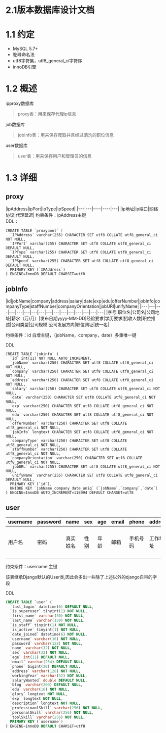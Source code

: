 # 2.1版本数据库设计文档

# 1.1 约定  
* MySQL 5.7+
* 驼峰命名法  
* utf8字符集，utf8_general_ci字符序  
* innoDB引擎
  

# 1.2 概述

ipproxy数据库
> proxy表：用来保存代理ip信息 

job数据库  
> jobInfo表：用来保存爬取并且经过清洗的职位信息

user数据库  

> user表：用来保存用户和管理员的信息

# 1.3 详细

## proxy
|ipAddress|ipPort|ipType|IpSpeed|
|---|---|----|----|---|
|ip地址|ip端口|网络协议|代理延迟|
约束条件：ipAddress主键  
DDL：

```
CREATE TABLE `proxypool` (
  `IPAddress` varchar(255) CHARACTER SET utf8 COLLATE utf8_general_ci NOT NULL,
  `IPPort` varchar(255) CHARACTER SET utf8 COLLATE utf8_general_ci DEFAULT NULL,
  `IPType` varchar(255) CHARACTER SET utf8 COLLATE utf8_general_ci DEFAULT NULL,
  `IPSpeed` varchar(255) CHARACTER SET utf8 COLLATE utf8_general_ci DEFAULT NULL,
  PRIMARY KEY (`IPAddress`)
) ENGINE=InnoDB DEFAULT CHARSET=utf8
```

## jobInfo

|id|jobName|company|address|salary|date|exp|edu|offerNumber|jobInfo|companyType|staffNumber|companyOrientation|jobURl|unifyName|
|---|---|---|---|---|---|---|---|---|---|---|---|---|---|---|---|
|序号|职位名|公司名|公司地址|薪水（万/月）|发布日期yyyy-MM-DD|经验要求|学历要求|招收人数|职位描述|公司类型|公司规模|公司发展方向|职位网址|统一名|

约束条件：id 自增主键，（jobName，company，date）多重唯一键  

DDL
```
CREATE TABLE `jobinfo` (
  `id` int(11) NOT NULL AUTO_INCREMENT,
  `jobName` varchar(250) CHARACTER SET utf8 COLLATE utf8_general_ci NOT NULL,
  `company` varchar(250) CHARACTER SET utf8 COLLATE utf8_general_ci NOT NULL,
  `address` varchar(250) CHARACTER SET utf8 COLLATE utf8_general_ci NOT NULL,
  `salary` varchar(250) CHARACTER SET utf8 COLLATE utf8_general_ci NOT NULL,
  `date` varchar(250) CHARACTER SET utf8 COLLATE utf8_general_ci NOT NULL,
  `exp` varchar(250) CHARACTER SET utf8 COLLATE utf8_general_ci NOT NULL,
  `edu` varchar(250) CHARACTER SET utf8 COLLATE utf8_general_ci NOT NULL,
  `offerNumber` varchar(250) CHARACTER SET utf8 COLLATE utf8_general_ci NOT NULL,
  `jobInfo` longtext CHARACTER SET utf8 COLLATE utf8_general_ci NOT NULL,
  `companyType` varchar(250) CHARACTER SET utf8 COLLATE utf8_general_ci NOT NULL,
  `staffNumber` varchar(250) CHARACTER SET utf8 COLLATE utf8_general_ci NOT NULL,
  `companyOrientation` varchar(250) CHARACTER SET utf8 COLLATE utf8_general_ci NOT NULL,
  `jobURL` varchar(255) CHARACTER SET utf8 COLLATE utf8_general_ci NOT NULL,
  `unifyName` varchar(255) CHARACTER SET utf8 COLLATE utf8_general_ci DEFAULT NULL,
  PRIMARY KEY (`id`),
  UNIQUE KEY `jobName_company_date_uniq` (`jobName`,`company`,`date`)
) ENGINE=InnoDB AUTO_INCREMENT=118994 DEFAULT CHARSET=utf8
```

## user

| username | password | name     | sex  | age  | email | phone    | address  | workingYear | salaryWanted    | blog     | edu      | glory    | exp      | description | professionalSkill | personalSkill | toolSkill    |
| -------- | -------- | -------- | ---- | ---- | ----- | -------- | -------- | ----------- | --------------- | -------- | -------- | -------- | -------- | ----------- | ----------------- | ------------- | ------------ |
| 用户名   | 密码     | 真实姓名 | 性别 | 年龄 | 邮箱  | 手机号码 | 工作地址 | 工作年龄    | 期望薪资(万/月) | 博客地址 | 教育水平 | 个人荣耀 | 工作经验 | 个人经历    | 专业技能          | 个人技能      | 工具使用技能 |

约束条件：username 主键

该表继承Django默认的User类,因此会多出一些除了上述以外的django自带的字段

DDL

```sql
CREATE TABLE `user` (
  `last_login` datetime(6) DEFAULT NULL,
  `is_superuser` tinyint(1) NOT NULL,
  `first_name` varchar(30) NOT NULL,
  `last_name` varchar(150) NOT NULL,
  `is_staff` tinyint(1) NOT NULL,
  `is_active` tinyint(1) NOT NULL,
  `date_joined` datetime(6) NOT NULL,
  `username` varchar(16) NOT NULL,
  `password` varchar(128) NOT NULL,
  `name` varchar(32) NOT NULL,
  `sex` varchar(32) NOT NULL,
  `age` int(11) DEFAULT NULL,
  `email` varchar(254) DEFAULT NULL,
  `phone` bigint(20) DEFAULT NULL,
  `address` varchar(128) NOT NULL,
  `workingYear` varchar(32) NOT NULL,
  `salaryWanted` double DEFAULT NULL,
  `blog` varchar(200) DEFAULT NULL,
  `edu` varchar(16) NOT NULL,
  `glory` longtext NOT NULL,
  `exp` longtext NOT NULL,
  `description` longtext NOT NULL,
  `professioanlSkill` varchar(256) NOT NULL,
  `personalSkill` varchar(256) NOT NULL,
  `toolSkill` varchar(256) NOT NULL,
  PRIMARY KEY (`username`)
) ENGINE=InnoDB DEFAULT CHARSET=utf8
```



